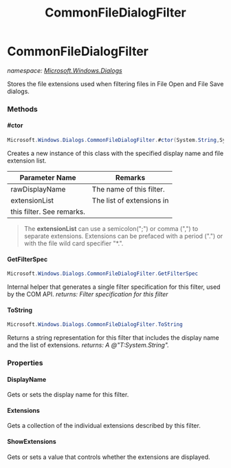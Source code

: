 ﻿---
title: CommonFileDialogFilter
---

# CommonFileDialogFilter
_namespace: [Microsoft.Windows.Dialogs](N-Microsoft.Windows.Dialogs.html)_

Stores the file extensions used when filtering files in File Open and File Save dialogs.

### Methods

#### #ctor
```csharp
Microsoft.Windows.Dialogs.CommonFileDialogFilter.#ctor(System.String,System.String)
```
Creates a new instance of this class with the specified display name and 
 file extension list.

|Parameter Name|Remarks|
|--------------|-------|
|rawDisplayName|The name of this filter.|
|extensionList|The list of extensions in 
 this filter. See remarks.|

> The **extensionList** can use a semicolon(";") 
>  or comma (",") to separate extensions. Extensions can be prefaced 
>  with a period (".") or with the file wild card specifier "*.".

#### GetFilterSpec
```csharp
Microsoft.Windows.Dialogs.CommonFileDialogFilter.GetFilterSpec
```
Internal helper that generates a single filter 
 specification for this filter, used by the COM API.
_returns: Filter specification for this filter_

#### ToString
```csharp
Microsoft.Windows.Dialogs.CommonFileDialogFilter.ToString
```
Returns a string representation for this filter that includes
 the display name and the list of extensions.
_returns: A @"T:System.String"._



### Properties

#### DisplayName
Gets or sets the display name for this filter.
#### Extensions
Gets a collection of the individual extensions 
 described by this filter.
#### ShowExtensions
Gets or sets a value that controls whether the extensions are displayed.

